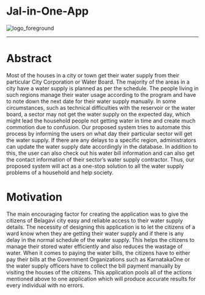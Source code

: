 # Jal-in-One-App

![logo_foreground](https://github.com/SourabhGPatil/Jal-in-One-App/assets/81312909/8f56cea4-d261-46ac-a540-706e88f61e00)

------------
# Abstract
Most of the houses in a city or town get their water supply from their particular City
Corporation or Water Board. The majority of the areas in a city have a water supply
is planned as per the schedule. The people living in such regions manage their water
usage according to the program and have to note down the next date for their water
supply manually.
In some circumstances, such as technical difficulties with the reservoir or the water
board, a sector may not get the water supply on the expected day, which might lead
the household people not getting water in time and create much commotion due to
confusion. Our proposed system tries to automate this process by informing the users
on what day their particular sector will get the water supply.
If there are any delays to a specific region, administrators can update the water
supply date accordingly in the database. In addition to this, the user can also check
out his water bill information and can also get the contact information of their
sector’s water supply contractor. Thus, our proposed system will act as a one-stop
solution to all the water supply problems of a household and help society.

# Motivation
The main encouraging factor for creating the application was to give the citizens of Belagavi
city easy and reliable access to their water supply details. The necessity of designing this
application is to let the citizens of a ward know when they are getting their water supply and if
there is any delay in the normal schedule of the water supply. This helps the citizens to manage
their stored water efficiently and also reduces the wastage of water. When it comes to paying
the water bills, the citizens have to either pay their bills at the Government Organizations such
as KarnatakaOne or the water supply officers have to collect the bill payment manually by
visiting the houses of the citizens. This application pools all of the actions mentioned above to
one application which will produce accurate results for every individual with no errors.
